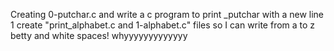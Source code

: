 Creating 0-putchar.c and write a c program to print _putchar with a new line
1
create "print_alphabet.c and 1-alphabet.c" files so I can write from a to z
betty and white spaces! whyyyyyyyyyyyyy
